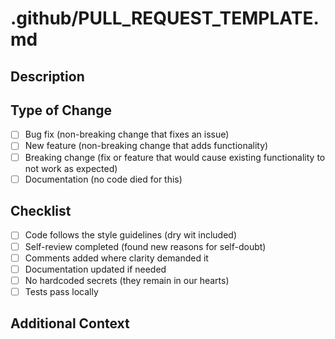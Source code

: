 # .github/PULL_REQUEST_TEMPLATE.md
## Description
<!-- What existential void does this PR fill? -->

## Type of Change
- [ ] Bug fix (non-breaking change that fixes an issue)
- [ ] New feature (non-breaking change that adds functionality)
- [ ] Breaking change (fix or feature that would cause existing functionality to not work as expected)
- [ ] Documentation (no code died for this)

## Checklist
- [ ] Code follows the style guidelines (dry wit included)
- [ ] Self-review completed (found new reasons for self-doubt)
- [ ] Comments added where clarity demanded it
- [ ] Documentation updated if needed
- [ ] No hardcoded secrets (they remain in our hearts)
- [ ] Tests pass locally

## Additional Context
<!-- Add screenshots, logs, or tears as needed -->